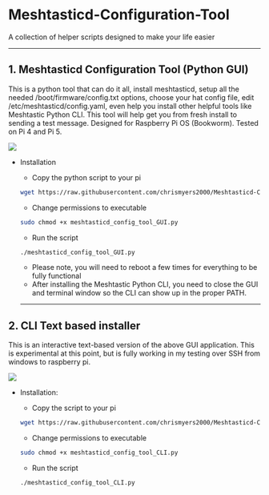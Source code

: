 # Meshtasticd-Configuration-Tool

  
  A collection of helper scripts designed to make your life easier

  ---
## 1. Meshtasticd Configuration Tool (Python GUI)

This is a python tool that can do it all, install meshtasticd, setup all the needed /boot/firmware/config.txt options, choose your hat config file, edit /etc/meshtasticd/config.yaml, even help you install other helpful tools like Meshtastic Python CLI. This tool will help get you from fresh install to sending a test message. Designed for Raspberry Pi OS (Bookworm). Tested on Pi 4 and Pi 5. 


  ![](https://github.com/chrismyers2000/Meshtasticd-Configuration-Tool/blob/aa0be9ae25465e10088bb557f3c7a1932d0ba315/Gui/ConfigTool1.png)
- Installation

  - Copy the python script to your pi
  ```bash
  wget https://raw.githubusercontent.com/chrismyers2000/Meshtasticd-Configuration-Tool/refs/heads/main/Gui/meshtasticd_config_tool_GUI.py
  ```

  - Change permissions to executable
  ```bash
  sudo chmod +x meshtasticd_config_tool_GUI.py
  ```

  - Run the script
  ```bash
  ./meshtasticd_config_tool_GUI.py
  ```
  - Please note, you will need to reboot a few times for everything to be fully functional
  - After installing the Meshtastic Python CLI, you need to close the GUI and terminal window so the CLI can show up in the proper PATH.
  ---
## 2. CLI Text based installer

This is an interactive text-based version of the above GUI application.
This is experimental at this point, but is fully working in my testing over SSH from windows to raspberry pi.
 
  ![](https://github.com/chrismyers2000/Meshtasticd-Configuration-Tool/blob/49839dc9cead11e6ab28af5db4857b1550991c85/Command-line/ConfigToolCLI.png)
  - Installation:
    
    - Copy the script to your pi
    ```bash
    wget https://raw.githubusercontent.com/chrismyers2000/Meshtasticd-Configuration-Tool/refs/heads/main/Command-line/meshtasticd_config_tool_CLI.py
    ```
  
    - Change permissions to executable
    ```bash
    sudo chmod +x meshtasticd_config_tool_CLI.py
    ```
  
    - Run the script
    ```bash
    ./meshtasticd_config_tool_CLI.py
    ```
